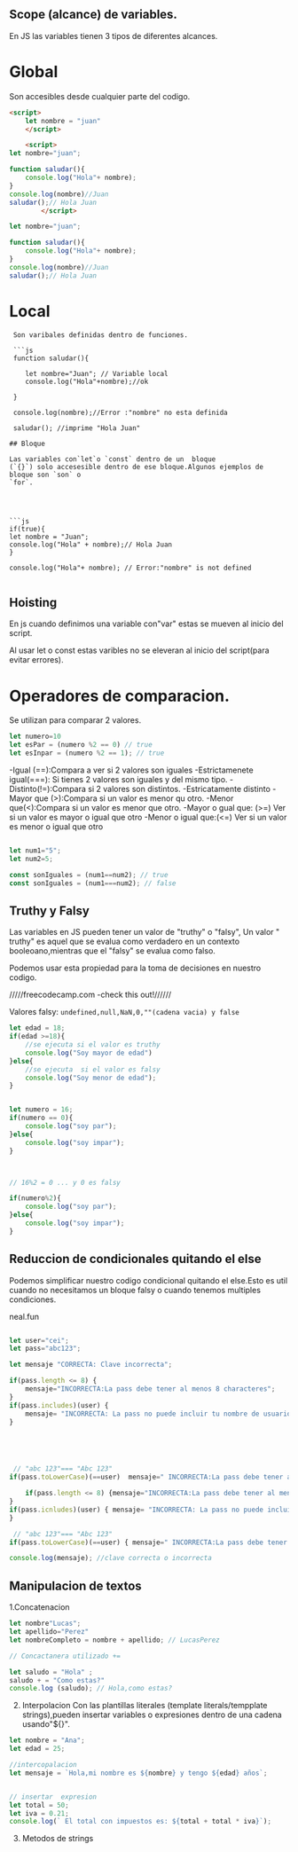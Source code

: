 ## Scope (alcance) de variables.

En JS  las variables tienen 3 tipos de diferentes alcances.

# Global

Son accesibles desde cualquier parte del codigo.
```html
<script>
    let nombre = "juan"
    </script>

    <script>
let nombre="juan";

function saludar(){
    console.log("Hola"+ nombre);
}
console.log(nombre)//Juan
saludar();// Hola Juan
        </script>


```
```js
let nombre="juan";

function saludar(){
    console.log("Hola"+ nombre);
}
console.log(nombre)//Juan
saludar();// Hola Juan

```
# Local
           
     Son varibales definidas dentro de funciones.

     ```js
     function saludar(){

        let nombre="Juan"; // Variable local
        console.log("Hola"+nombre);//ok

     }

     console.log(nombre);//Error :"nombre" no esta definida

     saludar(); //imprime "Hola Juan"
```
## Bloque

Las variables con`let`o `const` dentro de un  bloque
(`{}`) solo accesesible dentro de ese bloque.Algunos ejemplos de bloque son `son` o
`for`.

    


```js
if(true){
let nombre = "Juan";
console.log("Hola" + nombre);// Hola Juan
}

console.log("Hola"+ nombre); // Error:"nombre" is not defined


```

## Hoisting

En js cuando definimos una variable con"var"
 estas se mueven al inicio del script.

 Al usar let o const estas varibles no se eleveran al inicio del script(para evitar errores).



# Operadores de comparacion.


Se utilizan para comparar 2 valores.


```js
let numero=10
let esPar = (numero %2 == 0) // true
let esInpar = (numero %2 == 1); // true

```

-Igual (==):Compara a ver si 2 valores son iguales
-Estrictamenete igual(===): Si tienes 2 valores son iguales y del mismo tipo.
-Distinto(!=):Compara si 2 valores son distintos.
-Estricatamente distinto
-Mayor que (>):Compara si un valor es menor qu otro.
-Menor que(<):Compara si un valor es menor que otro.
-Mayor o gual que: (>=) Ver si un valor es mayor o igual que otro
-Menor o igual que:(<=) Ver si un valor es menor o igual que otro
```js

let num1="5";
let num2=5;

const sonIguales = (num1==num2); // true
const sonIguales = (num1===num2); // false

```
## Truthy y Falsy

Las variables en JS pueden tener un valor de "truthy" o "falsy", Un valor " truthy" es aquel que se evalua como verdadero en un contexto booleoano,mientras que el "falsy" se evalua como falso.

Podemos usar esta propiedad para la toma de decisiones en nuestro codigo.

/////freecodecamp.com   -check this out!//////


Valores falsy:
`undefined,null,NaN,0,""(cadena vacia) y false`

```js
let edad = 18;
if(edad >=18){
    //se ejecuta si el valor es truthy
    console.log("Soy mayor de edad")
}else{
    //se ejecuta  si el valor es falsy
    console.log("Soy menor de edad");
}

```

```js

let numero = 16;
if(numero == 0){
    console.log("soy par");
}else{
    console.log("soy impar");
}



// 16%2 = 0 ... y 0 es falsy

if(numero%2){
    console.log("soy par");
}else{
    console.log("soy impar");
}

```

## Reduccion de condicionales quitando el else

Podemos simplificar nuestro codigo condicional quitando el else.Esto es util cuando no necesitamos un bloque falsy o cuando tenemos multiples condiciones.


neal.fun


```js

let user="cei";
let pass="abc123";

let mensaje "CORRECTA: Clave incorrecta";

if(pass.length <= 8) {
    mensaje="INCORRECTA:La pass debe tener al menos 8 characteres";
}
if(pass.includes)(user) {
    mensaje= "INCORRECTA: La pass no puede incluir tu nombre de usuario";
}





 // "abc 123"=== "Abc 123"  
if(pass.toLowerCase)(==user)  mensaje=" INCORRECTA:La pass debe tener al menos una mayuscula";

    if(pass.length <= 8) {mensaje="INCORRECTA:La pass debe tener al menos 8 characteres";}
}
if(pass.icnludes)(user) { mensaje= "INCORRECTA: La pass no puede incluir tu nombre de usuario";
}

 // "abc 123"=== "Abc 123"  
if(pass.toLowerCase)(==user) { mensaje=" INCORRECTA:La pass debe tener al menos una mayuscula";}

console.log(mensaje); //clave correcta o incorrecta
```


## Manipulacion de textos

1.Concatenacion
```js
let nombre"Lucas";
let apellido="Perez"
let nombreCompleto = nombre + apellido; // LucasPerez

// Concactanera utilizado +=

let saludo = "Hola" ;
saludo + = "Como estas?"
console.log (saludo); // Hola,como estas?
```








2. Interpolacion
Con las plantillas literales (template literals/tempplate strings),pueden insertar variables o expresiones dentro de una cadena usando"${}".

```js
let nombre = "Ana";
let edad = 25;

//intercopalacion 
let mensaje = `Hola,mi nombre es ${nombre} y tengo ${edad} años`;


// insertar  expresion
let total = 50;
let iva = 0.21;
console.log(` El total con impuestos es: ${total + total * iva}`);


```


3. Metodos de strings